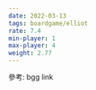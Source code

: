 ```yaml
---
date: 2022-03-13
tags: boardgame/elliot
rate: 7.4
min-player: 1
max-player: 4
weight: 2.77
---
```


參考: bgg link